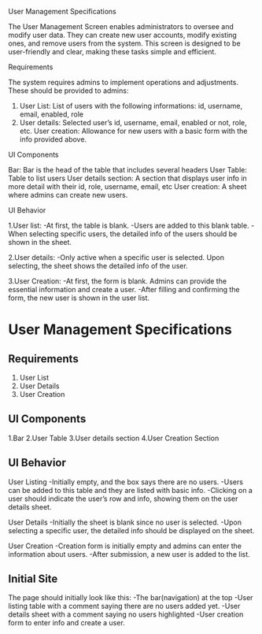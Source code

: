 User Management Specifications

The User Management Screen enables administrators to oversee and modify user data. They can create new user accounts, modify existing ones, and remove users from the system. This screen is designed to be user-friendly and clear, making these tasks simple and efficient.


Requirements

The system requires admins to implement operations and adjustments. These should be provided to admins:
1. User List: List of users with the following informations: id, username, email, enabled, role
2. User details: Selected user’s id, username, email, enabled or not, role, etc.
User creation: Allowance for new users with a basic form with the info provided above.

UI Components

Bar: Bar is the head of the table that includes several headers
User Table: Table to list users
User details section: A section that displays user info in more detail with their id, role, username, email, etc
User creation: A sheet where admins can create new users.


UI Behavior

1.User list:
-At first, the table is blank.
-Users are added to this blank table.
-When selecting specific users, the detailed info of the users should be shown in the sheet.

2.User details: 
-Only active when a specific user is selected. Upon selecting, the sheet shows the detailed info of the user.

3.User Creation: 
-At first, the form is blank. Admins can provide the essential information and create a user.
-After filling and confirming the form, the new user is shown in the user list.



# User Management Specifications

## Requirements

1. User List
2. User Details
3. User Creation

## UI Components

1.Bar
2.User Table
3.User details section
4.User Creation Section

## UI Behavior

User Listing
-Initially empty, and the box says there are no users.
-Users can be added to this table and they are listed with basic info.
-Clicking on a user should indicate the user’s row and info, showing them on the user details sheet.

User Details
-Initially the sheet is blank since no user is selected.
-Upon selecting a specific user, the detailed info should be displayed on the sheet.

User Creation
-Creation form is initially empty and admins can enter the information about users.
-After submission, a new user is added to the list.

## Initial Site

The page should initially look like this:
-The bar(navigation) at the top
-User listing table with a comment saying there are no users added yet.
-User details sheet with a comment saying no users highlighted
-User creation form to enter info and create a user.
